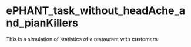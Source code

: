 # ePHANT_task_without_headAche_and_pianKillers
This is a simulation of statistics of a restaurant with customers.
